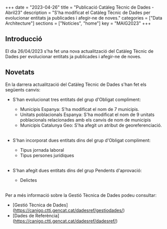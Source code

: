+++
date        = "2023-04-26"
title       = "Publicació Catàleg Tècnic de Dades - Abril23"
description = "S'ha modificat el Catàleg Tècnic de Dades per evolucionar entitats ja publicades i afegir-ne de noves."
categories  = ["Data Architecture"]
sections    = ["Notícies", "home"]
key = "MAIG2023"
+++

## Introducció

El dia 26/04/2023 s'ha fet una nova actualització del Catàleg Tècnic de Dades per evolucionar entitats ja publicades i afegir-ne de noves.
 
## Novetats

En la darrera actualització del Catàleg Tècnic de Dades s'han fet els següents canvis:<br>

- S'han evolucionat tres entitats del grup d'Obligat compliment:
  - Municipis Espanya: S'ha modificat el nom de 7 municipis.<br>
  - Unitats poblacionals Espanya: S'ha modificat el nom de 9 unitats poblacionals relacionades amb els canvis de nom de municipis<br>
  - Municipis Catalunya Geo: S'ha afegit un atribut de georeferenciació.<br><br>

- S'han incorporat dues entitats dins del grup d'Obligat compliment:
  - Tipus jornada laboral<br>
  - Tipus persones jurídiques<br><br>

- S'han afegit dues entitats dins del grup Pendents d'aprovació:
  - Delictes<br><br>

  
Per a més informació sobre la Gestió Tècnica de Dades podeu consultar:

* [Gestió Tècnica de Dades] (https://canigo.ctti.gencat.cat/dadesref/gestiodades/)
* [Dades de Referència] (https://canigo.ctti.gencat.cat/dadesref/dadesref/)

